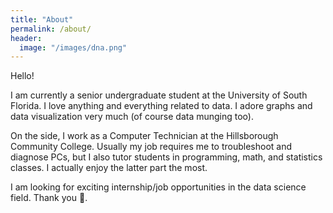 ```yaml
---
title: "About"
permalink: /about/
header:
  image: "/images/dna.png"
---
```


Hello!

I am currently a senior undergraduate student at the University of South Florida. I love anything and everything related to data. I adore graphs and data visualization very much (of course data munging too).

On the side, I work as a Computer Technician at the Hillsborough Community College. Usually my job requires me to troubleshoot and diagnose PCs, but I also tutor students in programming, math, and statistics classes. I actually enjoy the latter part the most. 

I am looking for exciting internship/job opportunities in the data science field. Thank you 🙂.
